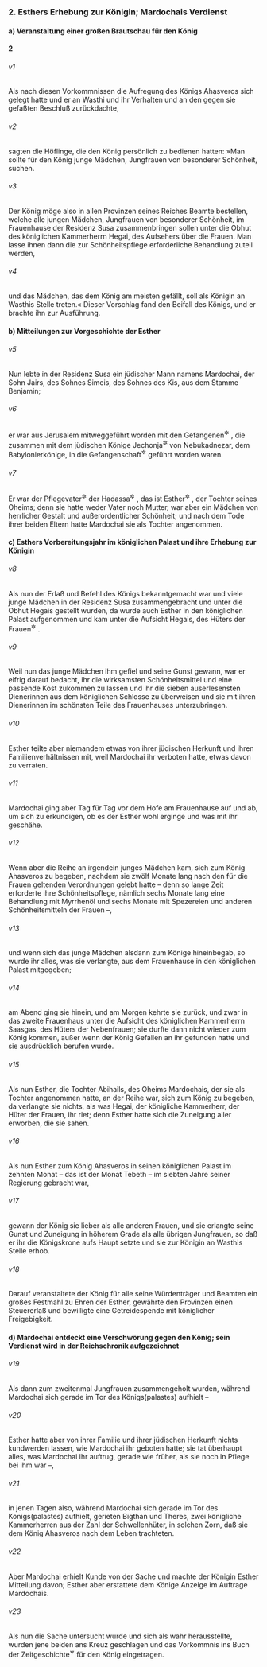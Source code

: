 ### 2. Esthers Erhebung zur Königin; Mardochais Verdienst

#### a) Veranstaltung einer großen Brautschau für den König

__2__

###### v1
Als nach diesen Vorkommnissen die Aufregung des Königs Ahasveros sich gelegt hatte und er an Wasthi und ihr Verhalten und an den gegen sie gefaßten Beschluß zurückdachte,

###### v2
sagten die Höflinge, die den König persönlich zu bedienen hatten: »Man sollte für den König junge Mädchen, Jungfrauen von besonderer Schönheit, suchen.

###### v3
Der König möge also in allen Provinzen seines Reiches Beamte bestellen, welche alle jungen Mädchen, Jungfrauen von besonderer Schönheit, im Frauenhause der Residenz Susa zusammenbringen sollen unter die Obhut des königlichen Kammerherrn Hegai, des Aufsehers über die Frauen. Man lasse ihnen dann die zur Schönheitspflege erforderliche Behandlung zuteil werden,

###### v4
und das Mädchen, das dem König am meisten gefällt, soll als Königin an Wasthis Stelle treten.« Dieser Vorschlag fand den Beifall des Königs, und er brachte ihn zur Ausführung.

#### b) Mitteilungen zur Vorgeschichte der Esther


###### v5
Nun lebte in der Residenz Susa ein jüdischer Mann namens Mardochai, der Sohn Jairs, des Sohnes Simeis, des Sohnes des Kis, aus dem Stamme Benjamin;

###### v6
er war aus Jerusalem mitweggeführt worden mit den Gefangenen<sup title="oder: Verbannten">&#x2732;</sup>
, die zusammen mit dem jüdischen Könige Jechonja<sup title="= Jojachin; vgl. 2.Kön 24,10-16">&#x2732;</sup>
 von Nebukadnezar, dem Babylonierkönige, in die Gefangenschaft<sup title="oder: Verbannung">&#x2732;</sup>
 geführt worden waren.

###### v7
Er war der Pflegevater<sup title="oder: Vormund">&#x2732;</sup>
 der Hadassa<sup title="= Myrte">&#x2732;</sup>
, das ist Esther<sup title="= Stern">&#x2732;</sup>
, der Tochter seines Oheims; denn sie hatte weder Vater noch Mutter, war aber ein Mädchen von herrlicher Gestalt und außerordentlicher Schönheit; und nach dem Tode ihrer beiden Eltern hatte Mardochai sie als Tochter angenommen.

#### c) Esthers Vorbereitungsjahr im königlichen Palast und ihre Erhebung zur Königin


###### v8
Als nun der Erlaß und Befehl des Königs bekanntgemacht war und viele junge Mädchen in der Residenz Susa zusammengebracht und unter die Obhut Hegais gestellt wurden, da wurde auch Esther in den königlichen Palast aufgenommen und kam unter die Aufsicht Hegais, des Hüters der Frauen<sup title="= des Haremsaufsehers">&#x2732;</sup>
.

###### v9
Weil nun das junge Mädchen ihm gefiel und seine Gunst gewann, war er eifrig darauf bedacht, ihr die wirksamsten Schönheitsmittel und eine passende Kost zukommen zu lassen und ihr die sieben auserlesensten Dienerinnen aus dem königlichen Schlosse zu überweisen und sie mit ihren Dienerinnen im schönsten Teile des Frauenhauses unterzubringen.

###### v10
Esther teilte aber niemandem etwas von ihrer jüdischen Herkunft und ihren Familienverhältnissen mit, weil Mardochai ihr verboten hatte, etwas davon zu verraten.

###### v11
Mardochai ging aber Tag für Tag vor dem Hofe am Frauenhause auf und ab, um sich zu erkundigen, ob es der Esther wohl erginge und was mit ihr geschähe.


###### v12
Wenn aber die Reihe an irgendein junges Mädchen kam, sich zum König Ahasveros zu begeben, nachdem sie zwölf Monate lang nach den für die Frauen geltenden Verordnungen gelebt hatte – denn so lange Zeit erforderte ihre Schönheitspflege, nämlich sechs Monate lang eine Behandlung mit Myrrhenöl und sechs Monate mit Spezereien und anderen Schönheitsmitteln der Frauen –,

###### v13
und wenn sich das junge Mädchen alsdann zum Könige hineinbegab, so wurde ihr alles, was sie verlangte, aus dem Frauenhause in den königlichen Palast mitgegeben;

###### v14
am Abend ging sie hinein, und am Morgen kehrte sie zurück, und zwar in das zweite Frauenhaus unter die Aufsicht des königlichen Kammerherrn Saasgas, des Hüters der Nebenfrauen; sie durfte dann nicht wieder zum König kommen, außer wenn der König Gefallen an ihr gefunden hatte und sie ausdrücklich berufen wurde.


###### v15
Als nun Esther, die Tochter Abihails, des Oheims Mardochais, der sie als Tochter angenommen hatte, an der Reihe war, sich zum König zu begeben, da verlangte sie nichts, als was Hegai, der königliche Kammerherr, der Hüter der Frauen, ihr riet; denn Esther hatte sich die Zuneigung aller erworben, die sie sahen.

###### v16
Als nun Esther zum König Ahasveros in seinen königlichen Palast im zehnten Monat – das ist der Monat Tebeth – im siebten Jahre seiner Regierung gebracht war,

###### v17
gewann der König sie lieber als alle anderen Frauen, und sie erlangte seine Gunst und Zuneigung in höherem Grade als alle übrigen Jungfrauen, so daß er ihr die Königskrone aufs Haupt setzte und sie zur Königin an Wasthis Stelle erhob.

###### v18
Darauf veranstaltete der König für alle seine Würdenträger und Beamten ein großes Festmahl zu Ehren der Esther, gewährte den Provinzen einen Steuererlaß und bewilligte eine Getreidespende mit königlicher Freigebigkeit.

#### d) Mardochai entdeckt eine Verschwörung gegen den König; sein Verdienst wird in der Reichschronik aufgezeichnet


###### v19
Als dann zum zweitenmal Jungfrauen zusammengeholt wurden, während Mardochai sich gerade im Tor des Königs(palastes) aufhielt –

###### v20
Esther hatte aber von ihrer Familie und ihrer jüdischen Herkunft nichts kundwerden lassen, wie Mardochai ihr geboten hatte; sie tat überhaupt alles, was Mardochai ihr auftrug, gerade wie früher, als sie noch in Pflege bei ihm war –,

###### v21
in jenen Tagen also, während Mardochai sich gerade im Tor des Königs(palastes) aufhielt, gerieten Bigthan und Theres, zwei königliche Kammerherren aus der Zahl der Schwellenhüter, in solchen Zorn, daß sie dem König Ahasveros nach dem Leben trachteten.

###### v22
Aber Mardochai erhielt Kunde von der Sache und machte der Königin Esther Mitteilung davon; Esther aber erstattete dem Könige Anzeige im Auftrage Mardochais.

###### v23
Als nun die Sache untersucht wurde und sich als wahr herausstellte, wurden jene beiden ans Kreuz geschlagen und das Vorkommnis ins Buch der Zeitgeschichte<sup title="oder: in die Reichschronik">&#x2732;</sup>
 für den König eingetragen.